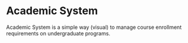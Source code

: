 Academic System
===============
Academic System is a simple way (visual) to manage course enrollment requirements on undergraduate programs. 





